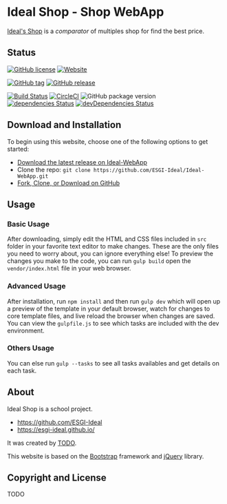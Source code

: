 # Ideal Shop - Shop WebApp

[Ideal's Shop](https://esgi-ideal.github.io/) is a _comparator_ of multiples shop for find the best price.


## Status

[![GitHub license](https://img.shields.io/badge/license-%3F%3F%3F-red.svg)](#)
[![Website](https://img.shields.io/website-up-down-green-red/https/esgi-ideal.github.io.svg?label=our-website&style=flat-square)](https://esgi-ideal.github.io/)

[![GitHub tag](https://img.shields.io/github/tag/ESGI-Ideal/Ideal-WebApp.svg?style=flat-square)](https://github.com/ESGI-Ideal/Ideal-WebApp/tags)
[![GitHub release](https://img.shields.io/github/release/ESGI-Ideal/Ideal-WebApp.svg?style=flat-square)](https://github.com/ESGI-Ideal/Ideal-WebApp/releases)

[![Build Status](https://travis-ci.org/ESGI-Ideal/Ideal-WebApp.svg?branch=master)](https://travis-ci.org/ESGI-Ideal/Ideal-WebApp)
[![CircleCI](https://circleci.com/gh/ESGI-Ideal/Ideal-WebApp.svg?style=svg)](https://circleci.com/gh/ESGI-Ideal/Ideal-WebApp)
![GitHub package version](https://img.shields.io/github/package-json/v/ESGI-Ideal/Ideal-WebApp.svg?style=flat-square)
[![dependencies Status](https://david-dm.org/ESGI-Ideal/Ideal-WebApp.svg)](https://david-dm.org/ESGI-Ideal/Ideal-WebApp)
[![devDependencies Status](https://david-dm.org/ESGI-Ideal/Ideal-WebApp/dev-status.svg)](https://david-dm.org/ESGI-Ideal/Ideal-WebApp?type=dev)


## Download and Installation

To begin using this website, choose one of the following options to get started:
* [Download the latest release on Ideal-WebApp](https://github.com/ESGI-Ideal/Ideal-WebApp/releases)
* Clone the repo: `git clone https://github.com/ESGI-Ideal/Ideal-WebApp.git`
* [Fork, Clone, or Download on GitHub](https://github.com/ESGI-Ideal/Ideal-WebApp)

## Usage

### Basic Usage
After downloading, simply edit the HTML and CSS files included in `src` folder in your favorite text editor to make changes. These are the only files you need to worry about, you can ignore everything else! To preview the changes you make to the code, you can run `gulp build` open the `vendor/index.html` file in your web browser.

### Advanced Usage
After installation, run `npm install` and then run `gulp dev` which will open up a preview of the template in your default browser, watch for changes to core template files, and live reload the browser when changes are saved. You can view the `gulpfile.js` to see which tasks are included with the dev environment.

### Others Usage
You can else run `gulp --tasks` to see all tasks availables and get details on each task.


## About

Ideal Shop is a school project.

* https://github.com/ESGI-Ideal
* https://esgi-ideal.github.io/

It was created by [TODO](#).

This website is based on the [Bootstrap](http://getbootstrap.com/) framework and [jQuery](https://jquery.com/) library.

## Copyright and License
TODO
